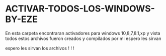 # ACTIVAR-TODOS-LOS-WINDOWS-BY-EZE
En esta carpeta encontraran activadores para windows 10,8,7,8.1,xp y vista todos estos archivos fueron creados y compilados por mi espero les sirvan


espero les sirvan los archivos  ! ! !
